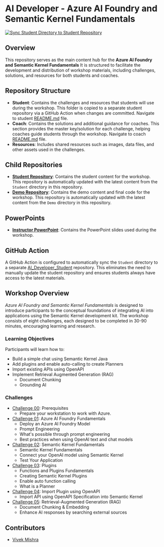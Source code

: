 # AI Developer - Azure AI Foundry and Semantic Kernel Fundamentals

[![Sync Student Directory to Student Repository](https://github.com/microsoft/AIDeveloper-Private/actions/workflows/pushToStudentRepository.yml/badge.svg)](https://github.com/microsoft/AIDeveloper-Private/actions/workflows/pushToStudentRepository.yml)

## Overview

This repository serves as the main content hub for the **Azure AI Foundry and Semantic Kernel Fundamentals** It is structured to facilitate the development and distribution of workshop materials, including challenges, solutions, and resources for both students and coaches.

## Repository Structure

- **Student**: Contains the challenges and resources that students will use during the workshop. This folder is copied to a separate student repository via a GitHub Action when changes are committed. Navigate to student [README.md](./Student/README.md) file.
- **Coach**: Contains the solutions and additional guidance for coaches. This section provides the master key/solution for each challenge, helping coaches guide students through the workshop. Navigate to coach [README.md](./Coach/README.md) file.
- **Resources**: Includes shared resources such as images, data files, and other assets used in the challenges.

## Child Repositories

- **[Student Repository](https://github.com/microsoft/ai-developer)**: Contains the student content for the workshop. This repository is automatically updated with the latest content from the `Student` directory in this repository.
- **[Demo Repository](https://github.com/microsoft/ai-developer-demo)**: Contains the demo content and final code for the workshop. This repository is automatically updated with the latest content from the `Demo` directory in this repository.

## PowerPoints

- [**Instructor PowerPoint**](https://mngenvmcap601716.sharepoint.com/sites/AIDeveloper/Shared%20Documents/Forms/AllItems.aspx?id=%2Fsites%2FAIDeveloper%2FShared%20Documents%2FPowerPoint&p=true): Contains the PowerPoint slides used during the workshop.

## GitHub Action

A GitHub Action is configured to automatically sync the `Student` directory to a separate [AI_Developer_Student](https://github.com/microsoft/ai-developer) repository. This eliminates the need to manually update the student repository and ensures students always have access to the latest materials.

## Workshop Overview

*Azure AI Foundry and Semantic Kernel Fundamentals* is designed to introduce participants to the conceptual foundations of integrating AI into applications using the Semantic Kernel development kit. The workshop consists of eight challenges, each designed to be completed in 30-90 minutes, encouraging learning and research.

### Learning Objectives

Participants will learn how to:

- Build a simple chat using Semantic Kernel Java
- Add plugins and enable auto-calling to create Planners
- Import existing APIs using OpenAPI
- Implement Retrieval Augmented Generation (RAG)
  - Document Chunking
  - Grounding AI


### Challenges

- [Challenge 00](challenges/Challenge-00.md): Prerequisites
  - Prepare your workstation to work with Azure.
- [Challenge 01](challenges/Challenge-01.md): Azure AI Foundry Fundamentals
  - Deploy an Azure AI Foundry Model
  - Prompt Engineering
  - What's possible through prompt engineering
  - Best practices when using OpenAI text and chat models
- [Challenge 02](challenges/Challenge-02.md): Semantic Kernel Fundamentals
  - Semantic Kernel Fundamentals
  - Connect your OpenAI model using Semantic Kernel
  - Test Your Application
- [Challenge 03](challenges/Challenge-03.md): Plugins
  - Functions and Plugins Fundamentals
  - Creating Semantic Kernel Plugins
  - Enable auto function calling
  - What is a Planner
- [Challenge 04](challenges/Challenge-04.md): Import Plugin using OpenAPI
  - Import API using OpenAPI Specification into Semantic Kernel
- [Challenge 05](challenges/Challenge-05.md): Retrieval-Augmented Generation (RAG)
  - Document Chunking & Embedding
  - Enhance AI responses by searching external sources
  
## Contributors

- [Vivek Mishra](https://github.com/mishravivek-ms)
